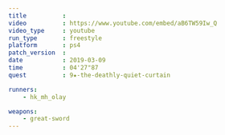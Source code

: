 ```yaml
---
title          :
video          : https://www.youtube.com/embed/aB6TW59Iw_Q
video_type     : youtube
run_type       : freestyle
platform       : ps4
patch_version  :
date           : 2019-03-09
time           : 04'27"87
quest          : 9★-the-deathly-quiet-curtain

runners:
    - hk_mh_olay

weapons:
    - great-sword
---
```

